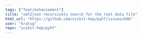 ```yaml
---
tags: ["feat/enhancement"]
title: "xml2json recursively search for the root data file"
html_url: "https://github.com/scikit-hep/pyhf/issues/696"
user: "kratsg"
repo: "scikit-hep/pyhf"
---
```


